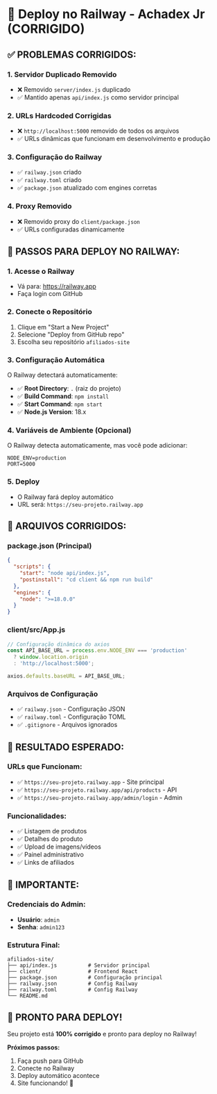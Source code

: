 # 🚀 Deploy no Railway - Achadex Jr (CORRIGIDO)

## ✅ **PROBLEMAS CORRIGIDOS:**

### 1. **Servidor Duplicado Removido**
- ❌ Removido `server/index.js` duplicado
- ✅ Mantido apenas `api/index.js` como servidor principal

### 2. **URLs Hardcoded Corrigidas**
- ❌ `http://localhost:5000` removido de todos os arquivos
- ✅ URLs dinâmicas que funcionam em desenvolvimento e produção

### 3. **Configuração do Railway**
- ✅ `railway.json` criado
- ✅ `railway.toml` criado
- ✅ `package.json` atualizado com engines corretas

### 4. **Proxy Removido**
- ❌ Removido proxy do `client/package.json`
- ✅ URLs configuradas dinamicamente

## 🚀 **PASSOS PARA DEPLOY NO RAILWAY:**

### **1. Acesse o Railway**
- Vá para: https://railway.app
- Faça login com GitHub

### **2. Conecte o Repositório**
1. Clique em "Start a New Project"
2. Selecione "Deploy from GitHub repo"
3. Escolha seu repositório `afiliados-site`

### **3. Configuração Automática**
O Railway detectará automaticamente:
- ✅ **Root Directory**: `.` (raiz do projeto)
- ✅ **Build Command**: `npm install`
- ✅ **Start Command**: `npm start`
- ✅ **Node.js Version**: 18.x

### **4. Variáveis de Ambiente (Opcional)**
O Railway detecta automaticamente, mas você pode adicionar:
```
NODE_ENV=production
PORT=5000
```

### **5. Deploy**
- O Railway fará deploy automático
- URL será: `https://seu-projeto.railway.app`

## 🔧 **ARQUIVOS CORRIGIDOS:**

### **package.json (Principal)**
```json
{
  "scripts": {
    "start": "node api/index.js",
    "postinstall": "cd client && npm run build"
  },
  "engines": {
    "node": ">=18.0.0"
  }
}
```

### **client/src/App.js**
```javascript
// Configuração dinâmica do axios
const API_BASE_URL = process.env.NODE_ENV === 'production' 
  ? window.location.origin 
  : 'http://localhost:5000';

axios.defaults.baseURL = API_BASE_URL;
```

### **Arquivos de Configuração**
- ✅ `railway.json` - Configuração JSON
- ✅ `railway.toml` - Configuração TOML
- ✅ `.gitignore` - Arquivos ignorados

## 🎯 **RESULTADO ESPERADO:**

### **URLs que Funcionam:**
- ✅ `https://seu-projeto.railway.app` - Site principal
- ✅ `https://seu-projeto.railway.app/api/products` - API
- ✅ `https://seu-projeto.railway.app/admin/login` - Admin

### **Funcionalidades:**
- ✅ Listagem de produtos
- ✅ Detalhes do produto
- ✅ Upload de imagens/vídeos
- ✅ Painel administrativo
- ✅ Links de afiliados

## 🚨 **IMPORTANTE:**

### **Credenciais do Admin:**
- **Usuário**: `admin`
- **Senha**: `admin123`

### **Estrutura Final:**
```
afiliados-site/
├── api/index.js          # Servidor principal
├── client/               # Frontend React
├── package.json          # Configuração principal
├── railway.json          # Config Railway
├── railway.toml          # Config Railway
└── README.md
```

## 🎉 **PRONTO PARA DEPLOY!**

Seu projeto está **100% corrigido** e pronto para deploy no Railway!

**Próximos passos:**
1. Faça push para GitHub
2. Conecte no Railway
3. Deploy automático acontece
4. Site funcionando! 🚀 